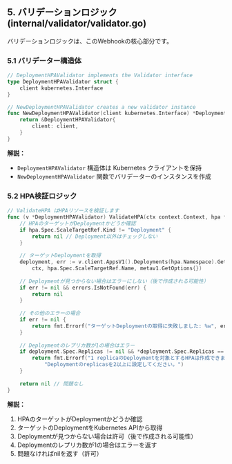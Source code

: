 ## 5. バリデーションロジック (internal/validator/validator.go)

バリデーションロジックは、このWebhookの核心部分です。

### 5.1 バリデーター構造体

```go
// DeploymentHPAValidator implements the Validator interface
type DeploymentHPAValidator struct {
    client kubernetes.Interface
}

// NewDeploymentHPAValidator creates a new validator instance
func NewDeploymentHPAValidator(client kubernetes.Interface) *DeploymentHPAValidator {
    return &DeploymentHPAValidator{
        client: client,
    }
}
```

**解説：**
- `DeploymentHPAValidator` 構造体は Kubernetes クライアントを保持
- `NewDeploymentHPAValidator` 関数でバリデーターのインスタンスを作成

### 5.2 HPA検証ロジック

```go
// ValidateHPA はHPAリソースを検証します
func (v *DeploymentHPAValidator) ValidateHPA(ctx context.Context, hpa *autoscalingv2.HorizontalPodAutoscaler) error {
    // HPAのターゲットがDeploymentかどうか確認
    if hpa.Spec.ScaleTargetRef.Kind != "Deployment" {
        return nil // Deployment以外はチェックしない
    }
    
    // ターゲットDeploymentを取得
    deployment, err := v.client.AppsV1().Deployments(hpa.Namespace).Get(
        ctx, hpa.Spec.ScaleTargetRef.Name, metav1.GetOptions{})
    
    // Deploymentが見つからない場合はエラーにしない（後で作成される可能性）
    if err != nil && errors.IsNotFound(err) {
        return nil
    }
    
    // その他のエラーの場合
    if err != nil {
        return fmt.Errorf("ターゲットDeploymentの取得に失敗しました: %w", err)
    }
    
    // Deploymentのレプリカ数が1の場合はエラー
    if deployment.Spec.Replicas != nil && *deployment.Spec.Replicas == 1 {
        return fmt.Errorf("1 replicaのDeploymentを対象とするHPAは作成できません。" +
            "Deploymentのreplicasを2以上に設定してください。")
    }
    
    return nil // 問題なし
}
```

**解説：**
1. HPAのターゲットがDeploymentかどうか確認
2. ターゲットのDeploymentをKubernetes APIから取得
3. Deploymentが見つからない場合は許可（後で作成される可能性）
4. Deploymentのレプリカ数が1の場合はエラーを返す
5. 問題なければnilを返す（許可）